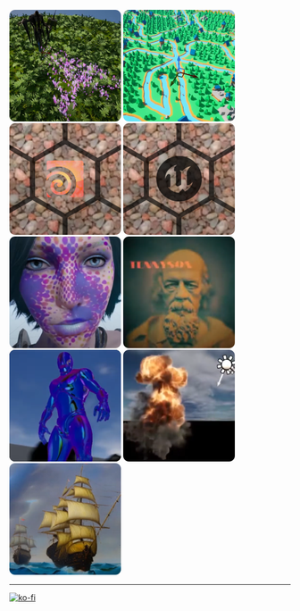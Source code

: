 [![](https://raw.githubusercontent.com/proceduralit/proceduralit/main/images/ShadowMask.png 'UnrealEngine - Custom Shadow Mask - Shader and Niagara')](https://github.com/proceduralit/ShadowMask)
[![](https://raw.githubusercontent.com/proceduralit/proceduralit/main/images/WFC.png 'UnrealEngine - Wave Function Collapse - Hextile Solver')](https://github.com/proceduralit/WFC_Hextile)
[![](https://raw.githubusercontent.com/proceduralit/proceduralit/main/images/Hextile_Houdini.png 'Houdini - Hextile Repetition Remove Solver')](https://github.com/proceduralit/PI_Sandbox/wiki/Hextile---Houdini-HDA)
[![](https://raw.githubusercontent.com/proceduralit/proceduralit/main/images/Hextile_UE.png 'UnrealEngine - Hextile Repetition Remove Solver')](https://github.com/proceduralit/PI_Sandbox/wiki/Hextile---UE-Custom-Shader---HLSL)
[![](https://raw.githubusercontent.com/proceduralit/proceduralit/main/images/Bluca.png 'UnrealEngine - Shader')](https://github.com/proceduralit/UE4-Bluca)
[![](https://raw.githubusercontent.com/proceduralit/proceduralit/main/images/3DHolographic.png 'UnrealEngine - Shader')](https://github.com/proceduralit/UE4-HolographicLabel)
[![](https://raw.githubusercontent.com/proceduralit/proceduralit/main/images/PPRefraction.png 'UnrealEngine - Shader')](https://github.com/proceduralit/UE4-PostProcessRefraction)
[![](https://raw.githubusercontent.com/proceduralit/proceduralit/main/images/SixPointLighting.png 'UnrealEngine - Shader')](https://github.com/proceduralit/UE4-SixPointRelighting)
[![](https://raw.githubusercontent.com/proceduralit/proceduralit/main/images/StableDiffusion.png 'Houdini - Stable Diffusion with TOP')](https://github.com/proceduralit/StableDiffusion_Houdini)

***
[![ko-fi](https://ko-fi.com/img/githubbutton_sm.svg)](https://ko-fi.com/X8X7IAKLZ)
